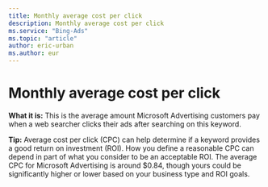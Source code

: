 ```yaml
---
title: Monthly average cost per click
description: Monthly average cost per click
ms.service: "Bing-Ads"
ms.topic: "article"
author: eric-urban
ms.author: eur
---
```


# Monthly average cost per click

**What it is:**  This is the average amount Microsoft Advertising customers pay when a web searcher clicks their ads after searching on this keyword.

**Tip:**  Average cost per click (CPC)  can help  determine if a keyword provides a good return on investment (ROI). How you define a reasonable CPC can depend in part of what you consider to be an acceptable ROI. The average CPC for Microsoft Advertising is around $0.84, though yours could be significantly higher or lower based on your business type and ROI goals.


